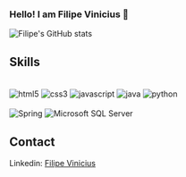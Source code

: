 ### Hello! I am Filipe Vinicius 👋<br />


![Filipe's GitHub stats](https://github-readme-stats.vercel.app/api?username=filipevinicius&show_icons=true&theme=dracula)


## Skills

<div style="display: inline_block"><br />
  <img align="center" src="https://img.shields.io/badge/HTML5-E34F26?style=for-the-badge&logo=html5&logoColor=white" alt="html5">
  <img align="center" src="https://img.shields.io/badge/CSS3-1572B6?style=for-the-badge&logo=css3&logoColor=white" alt="css3">
  <img align="center" src="https://img.shields.io/badge/JavaScript-F7DF1E?style=for-the-badge&logo=javascript&logoColor=black" alt="javascript">
  <img align="center" src="https://img.shields.io/badge/Java-ED8B00?style=for-the-badge&logo=openjdk&logoColor=white" alt="java">
  <img align="center" src="https://img.shields.io/badge/Python-3776AB?style=for-the-badge&logo=python&logoColor=white" alt="python">
 </div><br/>
   <img align="center" src="https://img.shields.io/badge/Spring-6DB33F?style=for-the-badge&logo=spring&logoColor=white" alt="Spring">

 <img align="center" src="https://img.shields.io/badge/Microsoft%20SQL%20Server-CC2927?style=for-the-badge&logo=microsoft%20sql%20server&logoColor=white" alt="Microsoft SQL Server">
 </div>
 <br/>
 
 
 
 ## Contact

  Linkedin: [Filipe Vinicius](https://www.linkedin.com/in/filipevinicius/)
  
  
  
